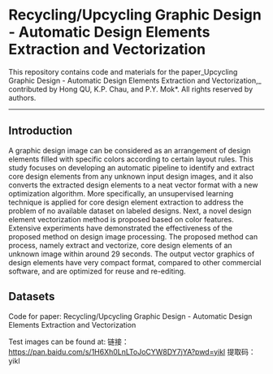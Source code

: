 # Recycling/Upcycling Graphic Design - Automatic Design Elements Extraction and Vectorization
This repository contains code and materials for the paper_Upcycling Graphic Design - Automatic Design Elements Extraction and Vectorization,_ contributed by Hong QU, K.P. Chau, and P.Y. Mok*. All rights reserved by authors.

-----
## Introduction
A graphic design image can be considered as an arrangement of design elements filled with specific colors according to certain layout rules. This study focuses on
developing an automatic pipeline to identify and extract core design elements from any unknown input design images, and it also converts the extracted design elements to a
neat vector format with a new optimization algorithm. More specifically, an unsupervised learning technique is applied for core design element extraction to
address the problem of no available dataset on labeled designs. Next, a novel design element vectorization method is proposed based on color features. Extensive
experiments have demonstrated the effectiveness of the proposed method on design image processing. The proposed method can process, namely extract and vectorize,
core design elements of an unknown image within around 29 seconds. The output vector graphics of design elements have very compact format, compared to other
commercial software, and are optimized for reuse and re-editing.

## Datasets
Code for paper: Recycling/Upcycling Graphic Design - Automatic Design Elements Extraction and Vectorization

Test images can be found at: 链接：https://pan.baidu.com/s/1H6Xh0LnLToJoCYW8DY7jYA?pwd=yikl 提取码：yikl
